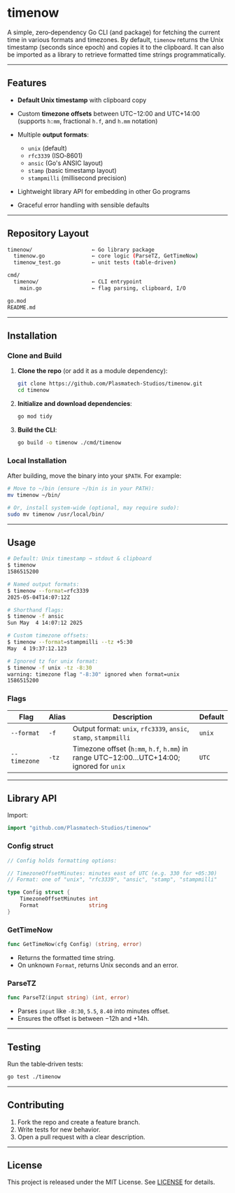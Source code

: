 # timenow

A simple, zero‑dependency Go CLI (and package) for fetching the current time in various formats and timezones. By default, `timenow` returns the Unix timestamp (seconds since epoch) and copies it to the clipboard. It can also be imported as a library to retrieve formatted time strings programmatically.

---

## Features

* **Default Unix timestamp** with clipboard copy
* Custom **timezone offsets** between UTC−12:00 and UTC+14:00 (supports `h:mm`, fractional `h.f`, and `h.mm` notation)
* Multiple **output formats**:

  * `unix` (default)
  * `rfc3339` (ISO‑8601)
  * `ansic` (Go's ANSIC layout)
  * `stamp` (basic timestamp layout)
  * `stampmilli` (millisecond precision)
* Lightweight library API for embedding in other Go programs
* Graceful error handling with sensible defaults

---

## Repository Layout

```bash
timenow/                   ← Go library package
  timenow.go               ← core logic (ParseTZ, GetTimeNow)
  timenow_test.go          ← unit tests (table‑driven)

cmd/
  timenow/                 ← CLI entrypoint
    main.go                ← flag parsing, clipboard, I/O

go.mod
README.md
```

---

## Installation

### Clone and Build

1. **Clone the repo** (or add it as a module dependency):

   ```bash
   git clone https://github.com/Plasmatech-Studios/timenow.git
   cd timenow
   ```
2. **Initialize and download dependencies**:

   ```bash
   go mod tidy
   ```
3. **Build the CLI**:

   ```bash
   go build -o timenow ./cmd/timenow
   ```

### Local Installation

After building, move the binary into your `$PATH`. For example:

```bash
# Move to ~/bin (ensure ~/bin is in your PATH):
mv timenow ~/bin/

# Or, install system-wide (optional, may require sudo):
sudo mv timenow /usr/local/bin/
```

---

## Usage

```bash
# Default: Unix timestamp → stdout & clipboard
$ timenow
1586515200

# Named output formats:
$ timenow --format=rfc3339
2025-05-04T14:07:12Z

# Shorthand flags:
$ timenow -f ansic
Sun May  4 14:07:12 2025

# Custom timezone offsets:
$ timenow --format=stampmilli --tz +5:30
May  4 19:37:12.123

# Ignored tz for unix format:
$ timenow -f unix -tz -8:30
warning: timezone flag "-8:30" ignored when format=unix
1586515200
```

### Flags

| Flag         | Alias | Description                                                                              | Default |
| ------------ | ----- | ---------------------------------------------------------------------------------------- | ------- |
| `--format`   | `-f`  | Output format: `unix`, `rfc3339`, `ansic`, `stamp`, `stampmilli`                         | `unix`  |
| `--timezone` | `-tz` | Timezone offset (`h:mm`, `h.f`, `h.mm`) in range UTC−12:00…UTC+14:00; ignored for `unix` | `UTC`   |

---

## Library API

Import:

```go
import "github.com/Plasmatech-Studios/timenow"
```

### Config struct

```go
// Config holds formatting options:

// TimezoneOffsetMinutes: minutes east of UTC (e.g. 330 for +05:30)
// Format: one of "unix", "rfc3339", "ansic", "stamp", "stampmilli"

type Config struct {
    TimezoneOffsetMinutes int
    Format                string
}
```

### GetTimeNow

```go
func GetTimeNow(cfg Config) (string, error)
```

* Returns the formatted time string.
* On unknown `Format`, returns Unix seconds and an error.

### ParseTZ

```go
func ParseTZ(input string) (int, error)
```

* Parses `input` like `-8:30`, `5.5`, `8.40` into minutes offset.
* Ensures the offset is between −12h and +14h.

---

## Testing

Run the table‑driven tests:

```bash
go test ./timenow
```

---

## Contributing

1. Fork the repo and create a feature branch.
2. Write tests for new behavior.
3. Open a pull request with a clear description.

---

## License

This project is released under the MIT License. See [LICENSE](LICENSE) for details.
